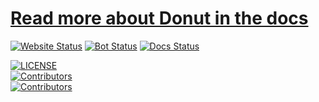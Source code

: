 
# [Read more about Donut in the docs](https://docs-donut.imady.pro/home.html)

[![Website Status](https://img.shields.io/website?url=https%3A%2F%2Fdonut.imady.pro%2F&label=Website%20status&style=for-the-badge)](https://donut.imady.pro)
[![Bot Status](https://img.shields.io/website?url=https%3A%2F%2Fdonut.imady.pro%2Fcheck-on-bot%2F&label=Bot%20status&style=for-the-badge)](https://donut.imady.pro/invite)
[![Docs Status](https://img.shields.io/website?url=https%3A%2F%2Fdocs-donut.imady.pro&label=Documentation&style=for-the-badge)](https://docs-donut.imady.pro/)

[![LICENSE](https://img.shields.io/github/license/Hypurrnating/Donut.svg?style=for-the-badge&color=black)](LICENSE)\
[![Contributors](https://img.shields.io/github/contributors/Hypurrnating/Donut?style=for-the-badge&color=black)]()\
[![Contributors](https://img.shields.io/github/last-commit/Hypurrnating/Donut/railway?style=for-the-badge&label=Bot%20updated&color=black)]()

